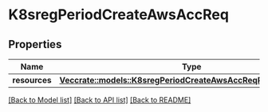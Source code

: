 # K8sregPeriodCreateAwsAccReq

## Properties

Name | Type | Description | Notes
------------ | ------------- | ------------- | -------------
**resources** | [**Vec<crate::models::K8sregPeriodCreateAwsAccReqPeriodResources>**](k8sreg.CreateAWSAccReq.resources.md) |  |

[[Back to Model list]](../README.md#documentation-for-models) [[Back to API list]](../README.md#documentation-for-api-endpoints) [[Back to README]](../README.md)
